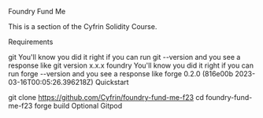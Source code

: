 Foundry Fund Me

This is a section of the Cyfrin Solidity Course.

Requirements

git
You'll know you did it right if you can run git --version and you see a response like git version x.x.x
foundry
You'll know you did it right if you can run forge --version and you see a response like forge 0.2.0 (816e00b 2023-03-16T00:05:26.396218Z)
Quickstart

git clone https://github.com/Cyfrin/foundry-fund-me-f23
cd foundry-fund-me-f23
forge build
Optional Gitpod


